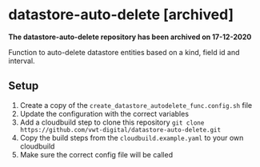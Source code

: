 # datastore-auto-delete [archived]

**The datastore-auto-delete repository has been archived on 17-12-2020**

Function to auto-delete datastore entities based on a kind, field id and interval.

## Setup
1. Create a copy of the `create_datastore_autodelete_func.config.sh` file
2. Update the configuration with the correct variables
3. Add a cloudbuild step to clone this repository
```git clone https://github.com/vwt-digital/datastore-auto-delete.git```
4. Copy the build steps from the `cloudbuild.example.yaml` to your own cloudbuild
5. Make sure the correct config file will be called
